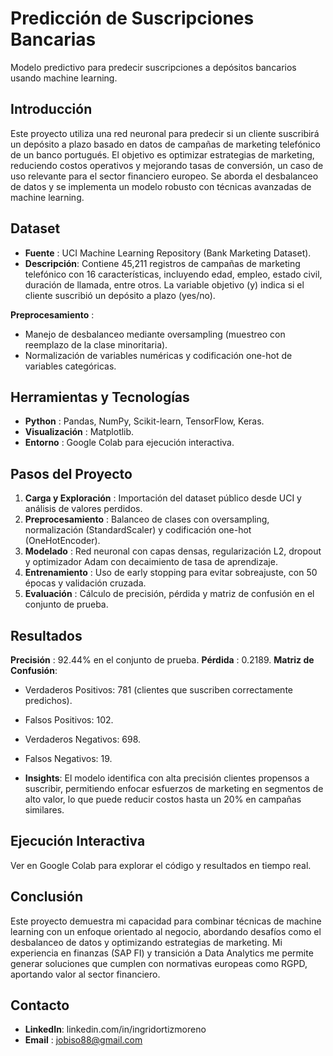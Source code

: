 # Predicción de Suscripciones Bancarias
Modelo predictivo para predecir suscripciones a depósitos bancarios usando machine learning.

## Introducción
Este proyecto utiliza una red neuronal para predecir si un cliente suscribirá un depósito a plazo basado en datos de campañas de marketing telefónico de un banco portugués. El objetivo es optimizar estrategias de marketing, reduciendo costos operativos y mejorando tasas de conversión, un caso de uso relevante para el sector financiero europeo. Se aborda el desbalanceo de datos y se implementa un modelo robusto con técnicas avanzadas de machine learning.

## Dataset

* **Fuente** : UCI Machine Learning Repository (Bank Marketing Dataset).
* **Descripción**: Contiene 45,211 registros de campañas de marketing telefónico con 16 características, incluyendo edad, empleo, estado civil, duración de llamada, entre otros. La variable objetivo (y) indica si el cliente suscribió un depósito a plazo (yes/no).

**Preprocesamiento** :
* Manejo de desbalanceo mediante oversampling (muestreo con reemplazo de la clase minoritaria).
* Normalización de variables numéricas y codificación one-hot de variables categóricas.



## Herramientas y Tecnologías

* **Python** : Pandas, NumPy, Scikit-learn, TensorFlow, Keras.
* **Visualización** : Matplotlib.
* **Entorno** : Google Colab para ejecución interactiva.

## Pasos del Proyecto

1. **Carga y Exploración** : Importación del dataset público desde UCI y análisis de valores perdidos.
2. **Preprocesamiento** : Balanceo de clases con oversampling, normalización (StandardScaler) y codificación one-hot (OneHotEncoder).
3. **Modelado** : Red neuronal con capas densas, regularización L2, dropout y optimizador Adam con decaimiento de tasa de aprendizaje.
4. **Entrenamiento** : Uso de early stopping para evitar sobreajuste, con 50 épocas y validación cruzada.
5. **Evaluación** : Cálculo de precisión, pérdida y matriz de confusión en el conjunto de prueba.

## Resultados

**Precisión** : 92.44% en el conjunto de prueba.
**Pérdida** : 0.2189.
**Matriz de Confusión**:

* Verdaderos Positivos: 781 (clientes que suscriben correctamente predichos).
* Falsos Positivos: 102.
* Verdaderos Negativos: 698.
* Falsos Negativos: 19.


* **Insights**: El modelo identifica con alta precisión clientes propensos a suscribir, permitiendo enfocar esfuerzos de marketing en segmentos de alto valor, lo que puede reducir costos hasta un 20% en campañas similares.


## Ejecución Interactiva
Ver en Google Colab para explorar el código y resultados en tiempo real.

## Conclusión
Este proyecto demuestra mi capacidad para combinar técnicas de machine learning con un enfoque orientado al negocio, abordando desafíos como el desbalanceo de datos y optimizando estrategias de marketing. Mi experiencia en finanzas (SAP FI) y transición a Data Analytics me permite generar soluciones que cumplen con normativas europeas como RGPD, aportando valor al sector financiero.
## Contacto

- **LinkedIn**: linkedin.com/in/ingridortizmoreno
- **Email** : jobiso88@gmail.com
